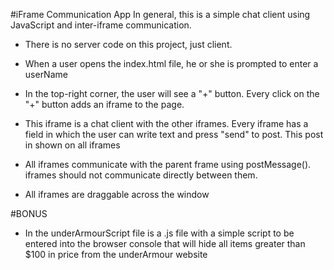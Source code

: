 #iFrame Communication App
In general, this is a simple chat client using JavaScript and inter-iframe communication. 

+ There is no server code on this project, just client.     

+ When a user opens the index.html file, he or she is prompted to enter a userName

+ In the top-right corner, the user will see a "+" button. Every click on the "+" button adds an iframe to the page. 

+ This iframe is a chat client with the other iframes. Every iframe has a field in which the user can write text  and press "send" to post. This post in shown on all iframes 

+ All iframes communicate with the parent frame using postMessage(). iframes should not communicate directly between them.

+ All iframes are draggable across the window

#BONUS
+ In the underArmourScript file is a .js file with a simple script to be entered into the browser console that will hide all items greater than $100 in price from the underArmour website
